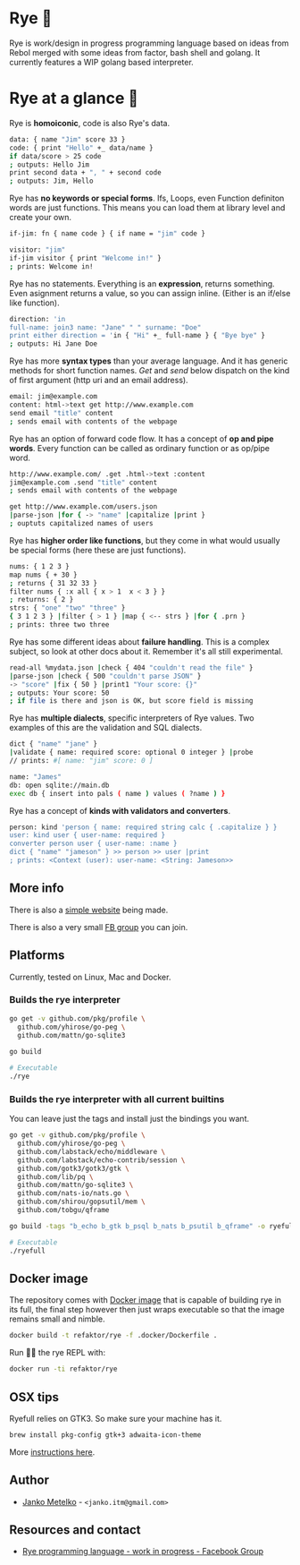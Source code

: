 # Rye 🌾

Rye is work/design in progress programming language based on ideas from Rebol merged with some ideas
from factor, bash shell and golang. It currently features a WIP golang based interpreter.

# Rye at a glance 🌾

Rye is **homoiconic**, code is also Rye's data.

```bash
data: { name "Jim" score 33 }
code: { print "Hello" +_ data/name }
if data/score > 25 code
; outputs: Hello Jim
print second data + ", " + second code
; outputs: Jim, Hello
```

Rye has **no keywords or special forms**. Ifs, Loops, even Function
definiton words are just functions. This means you can load them at 
library level and create your own.

```bash
if-jim: fn { name code } { if name = "jim" code }

visitor: "jim"
if-jim visitor { print "Welcome in!" }
; prints: Welcome in!
```

Rye has no statements. Everything is an **expression**, returns 
something. Even asignment returns a value, so you can assign
inline. (Either is an if/else like function).

```bash
direction: 'in
full-name: join3 name: "Jane" " " surname: "Doe"  
print either direction = 'in { "Hi" +_ full-name } { "Bye bye" }
; outputs: Hi Jane Doe
```

Rye has more **syntax types** than your average language.
And it has generic methods for short function names. *Get* and *send*
below dispatch on the kind of first argument (http uri and an email address).

```bash
email: jim@example.com
content: html->text get http://www.example.com
send email "title" content
; sends email with contents of the webpage
```

Rye has an option of forward code flow. It has a concept of 
**op and pipe words**. Every function can
be called as ordinary function or as op/pipe word.

```bash
http://www.example.com/ .get .html->text :content
jim@example.com .send "title" content
; sends email with contents of the webpage

get http://www.example.com/users.json
|parse-json |for { -> "name" |capitalize |print }
; ouptuts capitalized names of users
```

Rye has **higher order like functions**, but they come in what
would usually be special forms (here these are just functions).

```bash
nums: { 1 2 3 }
map nums { + 30 }
; returns { 31 32 33 }
filter nums { :x all { x > 1  x < 3 } }
; returns: { 2 }
strs: { "one" "two" "three" }
{ 3 1 2 3 } |filter { > 1 } |map { <-- strs } |for { .prn }
; prints: three two three
```

Rye has some different ideas about **failure handling**. This
is a complex subject, so look at other docs about it. Remember it's
all still experimental.

```bash
read-all %mydata.json |check { 404 "couldn't read the file" }
|parse-json |check { 500 "couldn't parse JSON" }
-> "score" |fix { 50 } |print1 "Your score: {}"
; outputs: Your score: 50
; if file is there and json is OK, but score field is missing
```

Rye has **multiple dialects**, specific interpreters of Rye values. 
Two examples of this are the validation and SQL dialects.

```bash
dict { "name" "jane" }
|validate { name: required score: optional 0 integer } |probe
// prints: #[ name: "jim" score: 0 ]

name: "James"
db: open sqlite://main.db
exec db { insert into pals ( name ) values ( ?name ) }
```

Rye has a concept of **kinds with validators and converters**.

```bash
person: kind 'person { name: required string calc { .capitalize } }
user: kind user { user-name: required }
converter person user { user-name: :name }
dict { "name" "jameson" } >> person >> user |print
; prints: <Context (user): user-name: <String: Jameson>>
```

## More info

There is also a [simple website](https://refaktor.github.io/rye/) being made.

There is also a very small [FB group](https://www.facebook.com/groups/866313463771373) you can join.

## Platforms

Currently, tested on Linux, Mac and Docker.

### Builds the rye interpreter

```bash
go get -v github.com/pkg/profile \
  github.com/yhirose/go-peg \
  github.com/mattn/go-sqlite3
 
go build

# Executable
./rye 
```

### Builds the rye interpreter with all current builtins

You can leave just the tags and install just the bindings you want.

```bash
go get -v github.com/pkg/profile \
  github.com/yhirose/go-peg \
  github.com/labstack/echo/middleware \
  github.com/labstack/echo-contrib/session \
  github.com/gotk3/gotk3/gtk \
  github.com/lib/pq \
  github.com/mattn/go-sqlite3 \
  github.com/nats-io/nats.go \
  github.com/shirou/gopsutil/mem \
  github.com/tobgu/qframe

go build -tags "b_echo b_gtk b_psql b_nats b_psutil b_qframe" -o ryefull

# Executable
./ryefull 
```

## Docker image

The repository comes with [Docker image](./docker/Dockerfile) that is capable of building rye in its full, 
the final step however then just wraps executable so that the image remains small and nimble.

```bash
docker build -t refaktor/rye -f .docker/Dockerfile .
```

Run 🏃‍♂️ the rye REPL with:

```bash
docker run -ti refaktor/rye
```

## OSX tips

Ryefull relies on GTK3. So make sure your machine has it.

```bash
brew install pkg-config gtk+3 adwaita-icon-theme
```

More [instructions here](https://www.gtk.org/docs/installations/macos/).

## Author

- [Janko Metelko][refaktor] - `<janko.itm@gmail.com>`

## Resources and contact

- [Rye programming language - work in progress - Facebook Group](https://www.facebook.com/groups/866313463771373)

 [refaktor]: https://github.com/refaktor
 [otobrglez]: https://github.com/otobrglez

